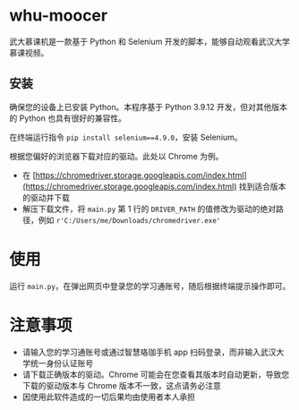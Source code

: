 # whu-moocer

武大慕课机是一款基于 Python 和 Selenium 开发的脚本，能够自动观看武汉大学慕课视频。

## 安装

确保您的设备上已安装 Python。本程序基于 Python 3.9.12 开发，但对其他版本的 Python 也具有很好的兼容性。

在终端运行指令 `pip install selenium==4.9.0`，安装 Selenium。

根据您偏好的浏览器下载对应的驱动。此处以 Chrome 为例。

- 在 [https://chromedriver.storage.googleapis.com/index.html](https://chromedriver.storage.googleapis.com/index.html) 找到适合版本的驱动并下载
- 解压下载文件，将 `main.py` 第 1 行的 `DRIVER_PATH` 的值修改为驱动的绝对路径，例如 `r'C:/Users/me/Downloads/chromedriver.exe'`

# 使用

运行 `main.py`，在弹出网页中登录您的学习通账号，随后根据终端提示操作即可。

# 注意事项

- 请输入您的学习通账号或通过智慧珞珈手机 app 扫码登录，而非输入武汉大学统一身份认证账号
- 请下载正确版本的驱动。Chrome 可能会在您查看其版本时自动更新，导致您下载的驱动版本与 Chrome 版本不一致，这点请务必注意
- 因使用此软件造成的一切后果均由使用者本人承担

